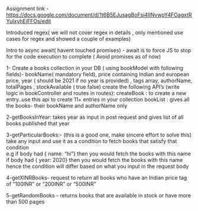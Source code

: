 Assignment link - https://docs.google.com/document/d/1t6B5EJusagBoFsi4IINvwpY4FOagxtRYuIxyhEjFFOs/edit 

<!-- Index
Content
Assignment and solution


CONTENT Summary:

Started with Mongoose(MongoDb) previous day
Discussed schemas and models and various dataTypes available 

-Object
- Date
-String
-Number
- Boolean
-Array

Also basic schema validation : required, unique and default
Various MongoDB queries ( find findById count select sort limit skip)
Filter conditions inside find 
//  OR:   .find(   { $or : [ {cond1 } , {cond2} , {cond3} ] }  )    
// { $in : [0,10,20, 30, 40, 50] }
// $eq
// {$ne: "Intro to Coding" }
// $gt:
// $lt:
// $gte:
// $lte:
// $in:
// $nin: -->


Introduced regex( we will not cover regex in details , only mentioned use cases for regex and showed a couple of examples)

Intro to async await( havent touched promises) - await is to force JS to stop for the code execution to complete ( Avoid promises as of now)

<!-- Sample model: -->

 
<!-- const mongoose=require('mongoose')
 
const bookSchema= new mongoose.Schema({
   bookName: {
       type: String,
       required: true
   },
   ISBN: {
       type: String,
       required: true,
       unique: true
   },
   author: String,
   tags: [ String ], //array of strings
   year: Number,
   isPublished: {
       type: Boolean, //Boolean
       default: false
   },
   prices: {
       indianPrice: String,
       europeanPrice: String,
       japanPrice: String
   },
   sales: {
       type: Number,
       default : 0
   },
   completionDate: Date
 
}, {timestamps: true} )
 
module.exports = mongoose.model( 'Book', bookSchema ) -->

<!-- Assignment :- -->

1- Create a books collection in your DB ( using bookModel with following fields)- bookName( mandatory field), price containing Indian and european price, year ( should be 2021 if no year is provided) , tags array, authorName, totalPages , stockAvailable ( true false)
create the following API’s (write logic in bookController and routes in routes):
createBook : to create a new entry..use this api to create 11+ entries in your collection
bookList : gives all the books- their bookName and authorName only

2-getBooksInYear: takes year as input in post request and gives list of all books published that year

3-getParticularBooks:- (this is a good one, make sincere effort to solve this) take any input and use it as a condition to fetch books that satisfy that condition 	
e.g if body had { name: “hi”} then you would fetch the books with this name
if body had { year: 2020} then you would fetch the books with this name
hence the condition will differ based on what you input in the request body

4-getXINRBooks- request to return all books who have an Indian price tag of “100INR” or “200INR” or “500INR”

5-getRandomBooks - returns books that are available in stock or have more than 500 pages 

